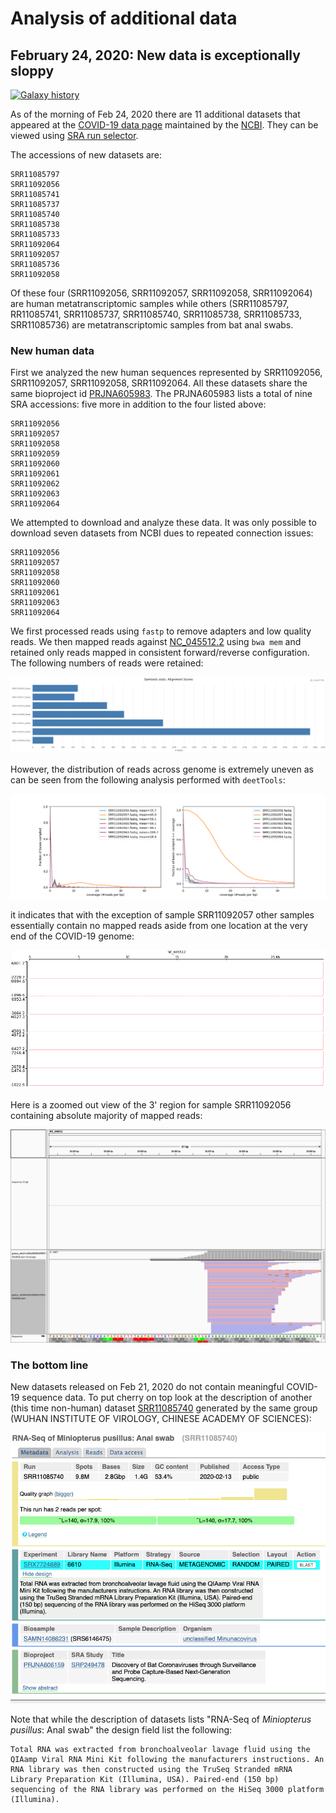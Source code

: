 # Analysis of additional data

## February 24, 2020: New data is exceptionally sloppy

[![Galaxy history](https://img.shields.io/static/v1?label=history&message=view&color=blue)](https://usegalaxy.org/u/aun1/h/covid-19-feb-21-data-analysis) 

As of the morning of Feb 24, 2020 there are 11 additional datasets that appeared at the [COVID-19 data page](https://www.ncbi.nlm.nih.gov/genbank/sars-cov-2-seqs/) maintained by the [NCBI](https://www.ncbi.nlm.nih.gov/). They can be viewed using [SRA run selector](https://trace.ncbi.nlm.nih.gov/Traces/study/?acc=SRR10903401%2CSRR10903402%2CSRR10902284%2CSRR10948474%2CSRR10948550%2CSRR10971381%2CSRR11092058%2CSRR11092057%2CSRR11092056%2CSRR11092064%2CSRR11085797%2CSRR11085737%2CSRR11085740%2CSRR11085733%2CSRR11085736%2CSRR11085738%2CSRR11085741&o=acc_s%3Aa&s=SRR11085797,SRR10948474,SRR10948550,SRR10903402,SRR11092056,SRR11085741,SRR11085737,SRR11085740,SRR11085738,SRR11085733,SRR10902284,SRR11092064,SRR11092057,SRR11085736,SRR10903401,SRR11092058,SRR10971381).

The accessions of new datasets are:

```
SRR11085797
SRR11092056
SRR11085741
SRR11085737
SRR11085740
SRR11085738
SRR11085733
SRR11092064
SRR11092057
SRR11085736
SRR11092058
```

Of these four (SRR11092056, SRR11092057, SRR11092058, SRR11092064) are human metatranscriptomic samples while others (SRR11085797, RR11085741, SRR11085737, SRR11085740, SRR11085738, SRR11085733, SRR11085736) are metatranscriptomic samples from bat anal swabs. 

### New human data

First we analyzed the new human sequences represented by SRR11092056, SRR11092057, SRR11092058, SRR11092064. All these datasets share the same bioproject id [PRJNA605983](https://www.ncbi.nlm.nih.gov/bioproject/PRJNA605983). The PRJNA605983 lists a total of nine SRA accessions: five more in addition to the four listed above:

```
SRR11092056
SRR11092057
SRR11092058
SRR11092059
SRR11092060
SRR11092061
SRR11092062
SRR11092063
SRR11092064
```

We attempted to download and analyze these data. It was only possible to download seven datasets from NCBI dues to repeated connection issues:

```
SRR11092056
SRR11092057
SRR11092058
SRR11092060
SRR11092061
SRR11092063
SRR11092064
```

We first processed reads using `fastp` to remove adapters and low quality reads. We then mapped reads against [NC_045512.2](https://www.ncbi.nlm.nih.gov/nuccore/NC_045512) using `bwa mem` and retained only reads mapped in consistent forward/reverse configuration. The following numbers of reads were retained:

![](mapped.png)

However, the distribution of reads across genome is extremely uneven as can be seen from the following analysis performed with `deetTools`:

![](cvrg.png)

it indicates that with the exception of sample SRR11092057 other samples essentially contain no mapped reads aside from one location at the very end of the COVID-19 genome:

![](bigwig.png)

Here is a zoomed out view of the 3' region for sample SRR11092056 containing absolute majority of mapped reads:

![](igv_snapshot.png)

### The bottom line

New datasets released on Feb 21, 2020 do not contain meaningful COVID-19 sequence data. To put cherry on top look at the description of another (this time non-human) dataset [SRR11085740](https://trace.ncbi.nlm.nih.gov/Traces/sra/?run=SRR11085740) generated by the same group (WUHAN INSTITUTE OF VIROLOGY, CHINESE ACADEMY OF SCIENCES):

![](swab.png)

Note that while the description of datasets lists "RNA-Seq of *Miniopterus pusillus*: Anal swab" the design field list the following:

```
Total RNA was extracted from bronchoalveolar lavage fluid using the QIAamp Viral RNA Mini Kit following the manufacturers instructions. An RNA library was then constructed using the TruSeq Stranded mRNA Library Preparation Kit (Illumina, USA). Paired-end (150 bp) sequencing of the RNA library was performed on the HiSeq 3000 platform (Illumina).
```




